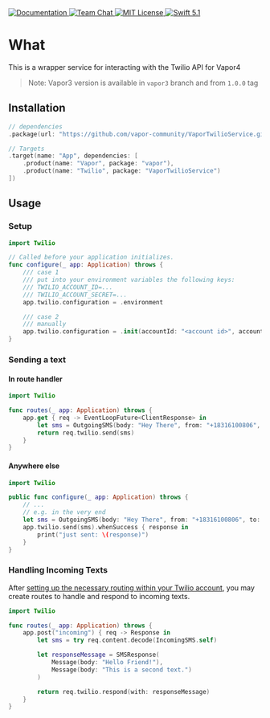 
<a href="http://docs.vapor.codes/">
    <img src="http://img.shields.io/badge/read_the-docs-2196f3.svg" alt="Documentation">
</a>
<a href="https://discord.gg/vapor">
    <img src="https://img.shields.io/discord/431917998102675485.svg" alt="Team Chat">
</a>
<a href="LICENSE">
    <img src="http://img.shields.io/badge/license-MIT-brightgreen.svg" alt="MIT License">
</a>
<a href="https://swift.org">
    <img src="http://img.shields.io/badge/swift-5.1-brightgreen.svg" alt="Swift 5.1">
</a>

# What

This is a wrapper service for interacting with the Twilio API for Vapor4
> Note: Vapor3 version is available in `vapor3` branch and from `1.0.0` tag

## Installation

```swift
// dependencies
.package(url: "https://github.com/vapor-community/VaporTwilioService.git", from: "4.0.0")

// Targets
.target(name: "App", dependencies: [
    .product(name: "Vapor", package: "vapor"),
    .product(name: "Twilio", package: "VaporTwilioService")
])
```

## Usage

### Setup
```swift
import Twilio

// Called before your application initializes.
func configure(_ app: Application) throws {
    /// case 1
    /// put into your environment variables the following keys:
    /// TWILIO_ACCOUNT_ID=...
    /// TWILIO_ACCOUNT_SECRET=...
    app.twilio.configuration = .environment

    /// case 2
    /// manually
    app.twilio.configuration = .init(accountId: "<account id>", accountSecret: "<account secret>")
}
```
### Sending a text

#### In route handler

```swift
import Twilio

func routes(_ app: Application) throws {
    app.get { req -> EventLoopFuture<ClientResponse> in
        let sms = OutgoingSMS(body: "Hey There", from: "+18316100806", to: "+14083688346")
        return req.twilio.send(sms)
    }
}
```

#### Anywhere else

```swift
import Twilio

public func configure(_ app: Application) throws {
    // ...
    // e.g. in the very end
    let sms = OutgoingSMS(body: "Hey There", from: "+18316100806", to: "+14083688346")
    app.twilio.send(sms).whenSuccess { response in
        print("just sent: \(response)")
    }
}
```

### Handling Incoming Texts
After [setting up the necessary routing within your Twilio account](https://www.twilio.com/docs/sms/twiml#twilios-request-to-your-application), you may create routes to handle and respond to incoming texts.

```swift
import Twilio

func routes(_ app: Application) throws {
    app.post("incoming") { req -> Response in
        let sms = try req.content.decode(IncomingSMS.self)

        let responseMessage = SMSResponse(
            Message(body: "Hello Friend!"),
            Message(body: "This is a second text.")
        )

        return req.twilio.respond(with: responseMessage)
    }
}
```
